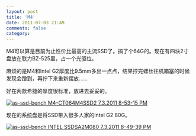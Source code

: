 ```yaml
---
layout: post
title: 'M4'
date: 2011-07-03 21:49
comments: false
category: 
---
```

    

M4可以算是目前为止性价比最高的主流SSD了。搞了个64G的。现在有四块2寸盘放在联力BZ-525里，占一个光驱位。

麻烦的是M4和Intel G2厚度比9.5mm多出一点点，结果拧完螺丝往机箱塞的时候发现会蹭到，再拧下来重新摆放……

好在两款希捷的厚度很标准，放进去妥妥的。

[![as-ssd-bench M4-CT064M4SSD2 7.3.2011 8-53-15 PM](http://qingpei.me/images/in_post/as-ssd-bench-M4-CT064M4SSD2-7.3.2011-8-53-15-PM_thumb.png)](http://qingpei.me/images/in_post/as-ssd-bench-M4-CT064M4SSD2-7.3.2011-8-53-15-PM.png)

现在的系统盘是将SSD带入很多人家的Intel G2 80G。

[![as-ssd-bench INTEL SSDSA2M080 7.3.2011 8-49-39 PM](http://qingpei.me/images/in_post/as-ssd-bench-INTEL-SSDSA2M080-7.3.2011-8-49-39-PM_thumb.png)](http://qingpei.me/images/in_post/as-ssd-bench-INTEL-SSDSA2M080-7.3.2011-8-49-39-PM.png)

